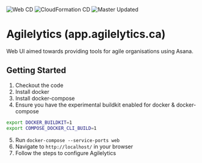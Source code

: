 ![Web CD](https://github.com/Lugana707/agile-asana/workflows/Web%20CD/badge.svg)
![CloudFormation CD](https://github.com/Lugana707/agile-asana/workflows/CloudFormation%20CD/badge.svg)
![Master Updated](https://github.com/Lugana707/agile-asana/workflows/Master%20Updated/badge.svg)

# Agilelytics (app.agilelytics.ca)

Web UI aimed towards providing tools for agile organisations using Asana.

## Getting Started

1. Checkout the code
2. Install docker
3. Install docker-compose
4. Ensure you have the experimental buildkit enabled for docker & docker-compose

```bash
export DOCKER_BUILDKIT=1
export COMPOSE_DOCKER_CLI_BUILD=1
```

5. Run `docker-compose --service-ports web`
6. Navigate to `http://localhost/` in your browser
7. Follow the steps to configure Agilelytics
